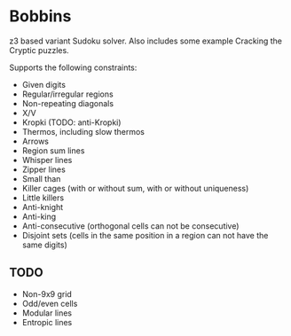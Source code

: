 # Bobbins

z3 based variant Sudoku solver. Also includes some example Cracking the Cryptic puzzles.

Supports the following constraints:

* Given digits
* Regular/irregular regions
* Non-repeating diagonals
* X/V
* Kropki (TODO: anti-Kropki)
* Thermos, including slow thermos
* Arrows
* Region sum lines
* Whisper lines
* Zipper lines
* Small than
* Killer cages (with or without sum, with or without uniqueness)
* Little killers
* Anti-knight
* Anti-king
* Anti-consecutive (orthogonal cells can not be consecutive)
* Disjoint sets (cells in the same position in a region can not have the same digits)

## TODO

* Non-9x9 grid
* Odd/even cells
* Modular lines
* Entropic lines
